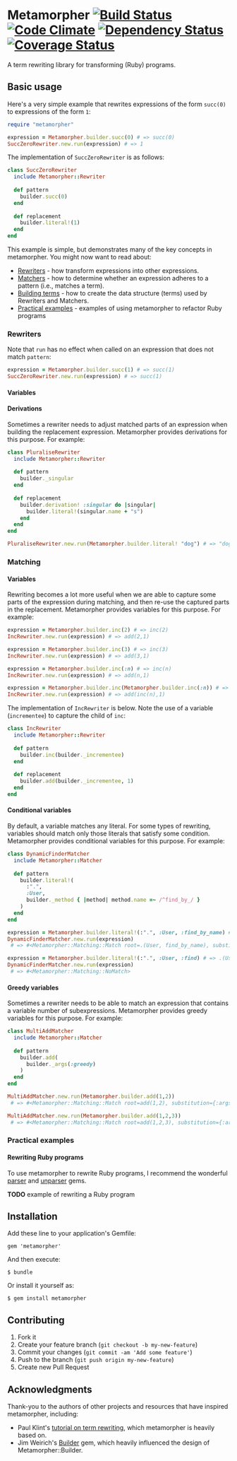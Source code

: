 # Metamorpher [![Build Status](https://travis-ci.org/mutiny/metamorpher.png)](https://travis-ci.org/mutiny/metamorpher) [![Code Climate](https://codeclimate.com/github/mutiny/metamorpher.png)](https://codeclimate.com/github/mutiny/metamorpher) [![Dependency Status](https://gemnasium.com/mutiny/metamorpher.png)](https://gemnasium.com/mutiny/metamorpher) [![Coverage Status](https://coveralls.io/repos/mutiny/metamorpher/badge.png?branch=master)](https://coveralls.io/r/mutiny/metamorpher?branch=master)

A term rewriting library for transforming (Ruby) programs.

## Basic usage

Here's a very simple example that rewrites expressions of the form `succ(0)` to expressions of the form `1`:

```ruby
require "metamorpher"

expression = Metamorpher.builder.succ(0) # => succ(0)
SuccZeroRewriter.new.run(expression) # => 1
```
    
The implementation of `SuccZeroRewriter` is as follows:

```ruby
class SuccZeroRewriter
  include Metamorpher::Rewriter
  
  def pattern
    builder.succ(0)
  end
  
  def replacement
    builder.literal!(1)
  end
end
```

This example is simple, but demonstrates many of the key concepts in metamorpher. You might now want to read about:

* [Rewriters](#rewriters) - how transform expressions into other expressions.
* [Matchers](#matchers) - how to determine whether an expression adheres to a pattern (i.e., matches a term).
* [Building terms](#building-terms) - how to create the data structure (terms) used by Rewriters and Matchers.
* [Practical examples](#practical-examples) - examples of using metamorpher to refactor Ruby programs

### Rewriters

Note that `run` has no effect when called on an expression that does not match `pattern`:

```ruby
expression = Metamorpher.builder.succ(1) # => succ(1)
SuccZeroRewriter.new.run(expression) # => succ(1)
```

#### Variables

#### Derivations

Sometimes a rewriter needs to adjust matched parts of an expression when building the replacement expression. Metamorpher provides derivations for this purpose. For example:

```ruby
class PluraliseRewriter
  include Metamorpher::Rewriter
  
  def pattern
    builder._singular
  end
  
  def replacement
    builder.derivation! :singular do |singular|
      builder.literal!(singular.name + "s")
    end
  end
end

PluraliseRewriter.new.run(Metamorpher.builder.literal! "dog") # => "dogs"
```

### Matching

#### Variables

Rewriting becomes a lot more useful when we are able to capture some parts of the expression during matching, and then re-use the captured parts in the replacement. Metamorpher provides variables for this purpose. For example:

```ruby
expression = Metamorpher.builder.inc(2) # => inc(2)
IncRewriter.new.run(expression) # => add(2,1)

expression = Metamorpher.builder.inc(3) # => inc(3)
IncRewriter.new.run(expression) # => add(3,1)

expression = Metamorpher.builder.inc(:n) # => inc(n)
IncRewriter.new.run(expression) # => add(n,1)

expression = Metamorpher.builder.inc(Metamorpher.builder.inc(:n)) # => inc(inc(n))
IncRewriter.new.run(expression) # => add(inc(n),1)
```

The implementation of `IncRewriter` is below. Note the use of a variable (`incrementee`) to capture the child of `inc`:

```ruby
class IncRewriter
  include Metamorpher::Rewriter
  
  def pattern
    builder.inc(builder._incrementee)
  end
  
  def replacement
    builder.add(builder._incrementee, 1)
  end
end
```
    
#### Conditional variables

By default, a variable matches any literal. For some types of rewriting, variables should match only those literals that satisfy some condition. Metamorpher provides conditional variables for this purpose. For example:

```ruby
class DynamicFinderMatcher
  include Metamorpher::Matcher
  
  def pattern
    builder.literal!(
      :".",
      :User,
      builder._method { |method| method.name =~ /^find_by_/ }
    )
  end
end

expression = Metamorpher.builder.literal!(:".", :User, :find_by_name) # => .(User, find_by_name)
DynamicFinderMatcher.new.run(expression)
 # => #<Metamorpher::Matching::Match root=.(User, find_by_name), substitution={:method=>find_by_name}> 

expression = Metamorpher.builder.literal!(:".", :User, :find) # => .(User, find)
DynamicFinderMatcher.new.run(expression)
 # => #<Metamorpher::Matching::NoMatch>
```

#### Greedy variables

Sometimes a rewriter needs to be able to match an expression that contains a variable number of subexpressions. Metamorpher provides greedy variables for this purpose. For example:

```ruby
class MultiAddMatcher
  include Metamorpher::Matcher
  
  def pattern
    builder.add(
      builder._args(:greedy)
    )
  end
end

MultiAddMatcher.new.run(Metamorpher.builder.add(1,2))
 # => #<Metamorpher::Matching::Match root=add(1,2), substitution={:args=>[1, 2]}> 

MultiAddMatcher.new.run(Metamorpher.builder.add(1,2,3))
 # => #<Metamorpher::Matching::Match root=add(1,2,3), substitution={:args=>[1, 2, 3]}> 
```


### Practical examples    

#### Rewriting Ruby programs
To use metamorpher to rewrite Ruby programs, I recommend the wonderful [parser](https://github.com/whitequark/parser) and [unparser](https://github.com/mbj/unparser) gems.

__TODO__ example of rewriting a Ruby program

## Installation

Add these line to your application's Gemfile:

    gem 'metamorpher'

And then execute:

    $ bundle

Or install it yourself as:

    $ gem install metamorpher

## Contributing

1. Fork it
2. Create your feature branch (`git checkout -b my-new-feature`)
3. Commit your changes (`git commit -am 'Add some feature'`)
4. Push to the branch (`git push origin my-new-feature`)
5. Create new Pull Request

## Acknowledgments

Thank-you to the authors of other projects and resources that have inspired metamorpher, including:

* Paul Klint's [tutorial on term rewriting](http://www.meta-environment.org/doc/books/extraction-transformation/term-rewriting/term-rewriting.html), which metamorpher is heavily based on.
* Jim Weirich's [Builder](https://github.com/jimweirich/builder) gem, which heavily influenced the design of Metamorpher::Builder.